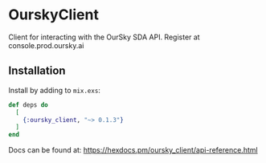 # OurskyClient

Client for interacting with the OurSky SDA API. Register at console.prod.oursky.ai

## Installation
Install by adding to `mix.exs`:

```elixir
def deps do
  [
    {:oursky_client, "~> 0.1.3"}
  ]
end
```

Docs can be found at: https://hexdocs.pm/oursky_client/api-reference.html

